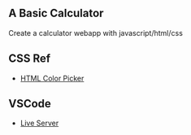 A Basic Calculator
-----
Create a calculator webapp with javascript/html/css



CSS Ref
-----
- [HTML Color Picker](https://www.w3schools.com/colors/colors_picker.asp)

VSCode
-----
- [Live Server](https://marketplace.visualstudio.com/items?itemName=ritwickdey.LiveServer)  
